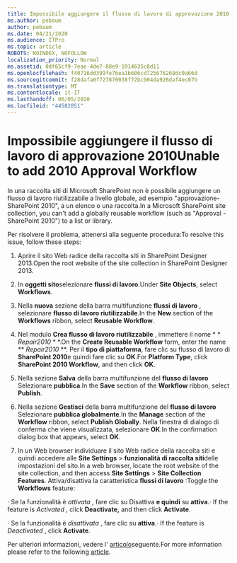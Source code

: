```yaml
---
title: Impossibile aggiungere il flusso di lavoro di approvazione 2010
ms.author: pebaum
author: pebaum
ms.date: 04/21/2020
ms.audience: ITPro
ms.topic: article
ROBOTS: NOINDEX, NOFOLLOW
localization_priority: Normal
ms.assetid: 0df65cf9-7eae-4de7-88e9-1914635c8d11
ms.openlocfilehash: f40716dd399fe7bea1b606cd725676268dc0a66d
ms.sourcegitcommit: f28dafa0f727870038f72bc904da926daf4ec07b
ms.translationtype: MT
ms.contentlocale: it-IT
ms.lasthandoff: 06/05/2020
ms.locfileid: "44582851"
---
```

# <a name="unable-to-add-2010-approval-workflow"></a><span data-ttu-id="41ba3-102">Impossibile aggiungere il flusso di lavoro di approvazione 2010</span><span class="sxs-lookup"><span data-stu-id="41ba3-102">Unable to add 2010 Approval Workflow</span></span>

<span data-ttu-id="41ba3-103">In una raccolta siti di Microsoft SharePoint non è possibile aggiungere un flusso di lavoro riutilizzabile a livello globale, ad esempio "approvazione-SharePoint 2010", a un elenco o una raccolta.</span><span class="sxs-lookup"><span data-stu-id="41ba3-103">In a Microsoft SharePoint site collection, you can't add a globally reusable workflow (such as "Approval - SharePoint 2010") to a list or library.</span></span>
  
<span data-ttu-id="41ba3-104">Per risolvere il problema, attenersi alla seguente procedura:</span><span class="sxs-lookup"><span data-stu-id="41ba3-104">To resolve this issue, follow these steps:</span></span> 
  
1. <span data-ttu-id="41ba3-105">Aprire il sito Web radice della raccolta siti in SharePoint Designer 2013.</span><span class="sxs-lookup"><span data-stu-id="41ba3-105">Open the root website of the site collection in SharePoint Designer 2013.</span></span>
  
2. <span data-ttu-id="41ba3-106">In **oggetti sito**selezionare **flussi di lavoro**.</span><span class="sxs-lookup"><span data-stu-id="41ba3-106">Under **Site Objects**, select **Workflows**.</span></span> 
  
3. <span data-ttu-id="41ba3-107">Nella **nuova** sezione della barra multifunzione **flussi di lavoro** , selezionare **flusso di lavoro riutilizzabile**.</span><span class="sxs-lookup"><span data-stu-id="41ba3-107">In the **New** section of the **Workflows** ribbon, select **Reusable Workflow**.</span></span> 
  
4. <span data-ttu-id="41ba3-108">Nel modulo **Crea flusso di lavoro riutilizzabile** , immettere il nome \* \* *Repair2010* \* \*.</span><span class="sxs-lookup"><span data-stu-id="41ba3-108">On the **Create Reusable Workflow** form, enter the name \*\* *Repair2010* \*\*.</span></span> <span data-ttu-id="41ba3-109">Per il **tipo di piattaforma**, fare clic su flusso di lavoro di **SharePoint 2010**e quindi fare clic su **OK**.</span><span class="sxs-lookup"><span data-stu-id="41ba3-109">For **Platform Type**, click **SharePoint 2010 Workflow**, and then click **OK**.</span></span> 
  
1. <span data-ttu-id="41ba3-110">Nella sezione **Salva** della barra multifunzione del **flusso di lavoro** Selezionare **pubblica**.</span><span class="sxs-lookup"><span data-stu-id="41ba3-110">In the **Save** section of the **Workflow** ribbon, select **Publish**.</span></span> 
  
2. <span data-ttu-id="41ba3-111">Nella sezione **Gestisci** della barra multifunzione del **flusso di lavoro** Selezionare **pubblica globalmente**.</span><span class="sxs-lookup"><span data-stu-id="41ba3-111">In the **Manage** section of the **Workflow** ribbon, select **Publish Globally**.</span></span> <span data-ttu-id="41ba3-112">Nella finestra di dialogo di conferma che viene visualizzata, selezionare **OK**.</span><span class="sxs-lookup"><span data-stu-id="41ba3-112">In the confirmation dialog box that appears, select **OK**.</span></span> 
  
3. <span data-ttu-id="41ba3-113">In un Web browser individuare il sito Web radice della raccolta siti e quindi accedere alle **Site Settings** \> **funzionalità di raccolta siti**delle impostazioni del sito.</span><span class="sxs-lookup"><span data-stu-id="41ba3-113">In a web browser, locate the root website of the site collection, and then access **Site Settings** \> **Site Collection Features**.</span></span> <span data-ttu-id="41ba3-114">Attiva/disattiva la caratteristica **flussi di lavoro** :</span><span class="sxs-lookup"><span data-stu-id="41ba3-114">Toggle the **Workflows** feature:</span></span> 
  
<span data-ttu-id="41ba3-115">· Se la funzionalità è *attivata* , fare clic su Disattiva **e quindi** su **attiva**.</span><span class="sxs-lookup"><span data-stu-id="41ba3-115">· If the feature is  *Activated*  , click **Deactivate,** and then click **Activate**.</span></span> 
  
<span data-ttu-id="41ba3-116">· Se la funzionalità è *disattivata* , fare clic su **attiva**.</span><span class="sxs-lookup"><span data-stu-id="41ba3-116">· If the feature is  *Deactivated*  , click **Activate**.</span></span> 
  
<span data-ttu-id="41ba3-117">Per ulteriori informazioni, vedere l' [articolo](https://go.microsoft.com/fwlink/?linkid=2047770&amp;clcid=0x409)seguente.</span><span class="sxs-lookup"><span data-stu-id="41ba3-117">For more information please refer to the following [article](https://go.microsoft.com/fwlink/?linkid=2047770&amp;clcid=0x409).</span></span>
  

